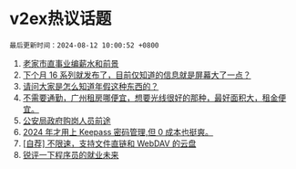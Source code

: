 # v2ex热议话题

`最后更新时间：2024-08-12 10:00:52 +0800`

1. [老家市直事业编薪水和前景](https://www.v2ex.com/t/1064136)
1. [下个月 16 系列就发布了，目前仅知道的信息就是屏幕大了一点？](https://www.v2ex.com/t/1064076)
1. [请问大家是怎么知道年假这种东西的？](https://www.v2ex.com/t/1064156)
1. [不需要通勤，广州租房哪便宜，想要光线很好的那种，最好面积大，租金便宜。](https://www.v2ex.com/t/1064094)
1. [公安局政府购岗人员前途](https://www.v2ex.com/t/1064101)
1. [2024 年才用上 Keepass 密码管理,但 0 成本也挺爽。](https://www.v2ex.com/t/1064195)
1. [[自荐] 不限速，支持文件直链和 WebDAV 的云盘](https://www.v2ex.com/t/1064114)
1. [锐评一下程序员的就业未来](https://www.v2ex.com/t/1064221)

